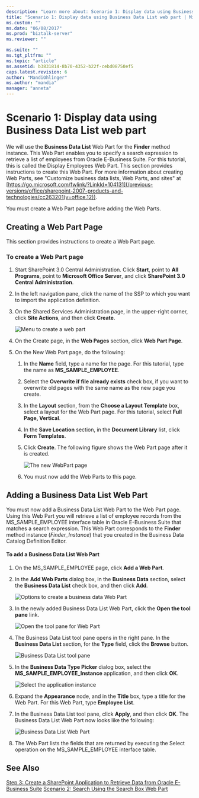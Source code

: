 ```yaml
---
description: "Learn more about: Scenario 1: Display data using Business Data List web part"
title: "Scenario 1: Display data using Business Data List web part | Microsoft Docs"
ms.custom: ""
ms.date: "06/08/2017"
ms.prod: "biztalk-server"
ms.reviewer: ""

ms.suite: ""
ms.tgt_pltfrm: ""
ms.topic: "article"
ms.assetid: b3831814-8b70-4352-b22f-cebd08750ef5
caps.latest.revision: 6
author: "MandiOhlinger"
ms.author: "mandia"
manager: "anneta"
---
```

# Scenario 1: Display data using Business Data List web part
We will use the **Business Data List** Web Part for the **Finder** method instance. This Web Part enables you to specify a search expression to retrieve a list of employees from Oracle E-Business Suite. For this tutorial, this is called the Display Employees Web Part. This section provides instructions to create this Web Part. For more information about creating Web Parts, see "Customize business data lists, Web Parts, and sites" at [https://go.microsoft.com/fwlink/?LinkId=104131](/previous-versions/office/sharepoint-2007-products-and-technologies/cc263201(v=office.12)).

 You must create a Web Part page before adding the Web Parts.

## Creating a Web Part Page
 This section provides instructions to create a Web Part page.

###  <a name="WebPart"></a> To create a Web Part page

1.  Start SharePoint 3.0 Central Administration. Click **Start**, point to **All Programs**, point to **Microsoft Office Server**, and click **SharePoint 3.0 Central Administration**.

2.  In the left navigation pane, click the name of the SSP to which you want to import the application definition.

3.  On the Shared Services Administration page, in the upper-right corner, click **Site Actions**, and then click **Create**.

     ![Menu to create a web part](../../adapters-and-accelerators/adapter-oracle-ebs/media/a9872c3e-f823-4c47-a538-19242565d2e9.gif "a9872c3e-f823-4c47-a538-19242565d2e9")

4.  On the Create page, in the **Web Pages** section, click **Web Part Page**.

5.  On the New Web Part page, do the following:

    1.  In the **Name** field, type a name for the page. For this tutorial, type the name as **MS_SAMPLE_EMPLOYEE**.

    2.  Select the **Overwrite if file already exists** check box, if you want to overwrite old pages with the same name as the new page you create.

    3.  In the **Layout** section, from the **Choose a Layout Template** box, select a layout for the Web Part page. For this tutorial, select **Full Page, Vertical**.

    4.  In the **Save Location** section, in the **Document Library** list, click **Form Templates**.

    5.  Click **Create**. The following figure shows the Web Part page after it is created.

         ![The new WebPart page](../../adapters-and-accelerators/adapter-oracle-ebs/media/23-web-part.gif "23_Web_Part")

    6.  You must now add the Web Parts to this page.

## Adding a Business Data List Web Part
 You must now add a Business Data List Web Part to the Web Part page. Using this Web Part you will retrieve a list of employee records from the MS_SAMPLE_EMPLOYEE interface table in Oracle E-Business Suite that matches a search expression. This Web Part corresponds to the **Finder** method instance (*Finder_Instance*) that you created in the Business Data Catalog Definition Editor.

#### To add a Business Data List Web Part

1.  On the MS_SAMPLE_EMPLOYEE page, click **Add a Web Part**.

2.  In the **Add Web Parts** dialog box, in the **Business Data** section, select the **Business Data List** check box, and then click **Add**.

     ![Options to create a business data Web Part](../../adapters-and-accelerators/adapter-oracle-ebs/media/ae7c952c-1592-495f-9452-c1bffd44421c.gif "ae7c952c-1592-495f-9452-c1bffd44421c")

3.  In the newly added Business Data List Web Part, click the **Open the tool pane** link.

     ![Open the tool pane for Web Part](../../adapters-and-accelerators/adapter-oracle-ebs/media/4e7a1cb1-69dc-4e0d-a211-6a217dc4a549.gif "4e7a1cb1-69dc-4e0d-a211-6a217dc4a549")

4.  The Business Data List tool pane opens in the right pane. In the **Business Data List** section, for the **Type** field, click the **Browse** button.

     ![Business Data List tool pane](../../adapters-and-accelerators/adapter-oracle-ebs/media/24-bdc-browse.gif "24_BDC_Browse")

5.  In the **Business Data Type Picker** dialog box, select the **MS_SAMPLE_EMPLOYEE_Instance** application, and then click **OK**.

     ![Select the application instance](../../adapters-and-accelerators/adapter-oracle-ebs/media/25-bdc-picker.gif "25_BDC_Picker")

6.  Expand the **Appearance** node, and in the **Title** box, type a title for the Web Part. For this Web Part, type **Employee List**.

7.  In the Business Data List tool pane, click **Apply**, and then click **OK**. The Business Data List Web Part now looks like the following:

     ![Business Data List Web Part](../../adapters-and-accelerators/adapter-oracle-ebs/media/26-bdc-webpart.gif "26_BDC_WebPart")

8.  The Web Part lists the fields that are returned by executing the Select operation on the MS_SAMPLE_EMPLOYEE interface table.

## See Also
 [Step 3: Create a SharePoint Application to Retrieve Data from Oracle E-Business Suite](../../adapters-and-accelerators/adapter-oracle-ebs/step-3-create-a-sharepoint-application-to-retrieve-data-from-oracle-ebs.md)
 [Scenario 2: Search Using the Search Box Web Part](../../adapters-and-accelerators/adapter-oracle-ebs/scenario-2-search-using-the-search-box-web-part.md)